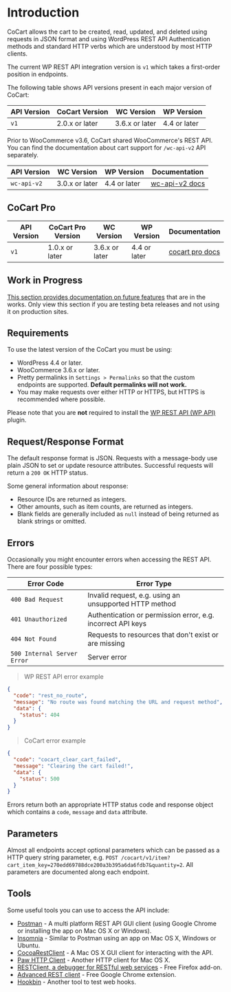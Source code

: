 # Introduction #

CoCart allows the cart to be created, read, updated, and deleted using requests in JSON format and using WordPress REST API Authentication methods and standard HTTP verbs which are understood by most HTTP clients.

The current WP REST API integration version is `v1` which takes a first-order position in endpoints.

The following table shows API versions present in each major version of CoCart:

| API Version | CoCart Version | WC Version      | WP Version   |
| ----------- | -------------- | --------------- | ------------ |
| `v1`        | 2.0.x or later | 3.6.x or later  | 4.4 or later |

Prior to WooCommerce v3.6, CoCart shared WooCommerce's REST API. You can find the documentation about cart support for `/wc-api-v2` API separately.

| API Version  | WC Version     | WP Version   | Documentation                    |
| ------------ | -------------- | ------------ | -------------------------------- |
| `wc-api-v2`  | 3.0.x or later | 4.4 or later | [wc-api-v2 docs](wc-api-v2.html) |

## CoCart Pro ##

| API Version | CoCart Pro Version | WC Version      | WP Version   | Documentation        |
| ----------- | ------------------ | --------------- | ------------ | -------------------- |
| `v1`        | 1.0.x or later     | 3.6.x or later  | 4.4 or later | [cocart pro docs](pro.html) |

## Work in Progress ##

[This section provides documentation on future features](wip.html) that are in the works. Only view this section if you are testing beta releases and not using it on production sites.

## Requirements ##

To use the latest version of the CoCart you must be using:

* WordPress 4.4 or later.
* WooCommerce 3.6.x or later.
* Pretty permalinks in `Settings > Permalinks` so that the custom endpoints are supported. **Default permalinks will not work.**
* You may make requests over either HTTP or HTTPS, but HTTPS is recommended where possible.

<aside class="notice">
  Please note that you are <strong>not</strong> required to install the <a href="https://wordpress.org/plugins/rest-api/">WP REST API (WP API)</a> plugin.
</aside>

## Request/Response Format ##

The default response format is JSON. Requests with a message-body use plain JSON to set or update resource attributes. Successful requests will return a `200 OK` HTTP status.

Some general information about response:

* Resource IDs are returned as integers.
* Other amounts, such as item counts, are returned as integers.
* Blank fields are generally included as `null` instead of being returned as blank strings or omitted.

## Errors ##

Occasionally you might encounter errors when accessing the REST API. There are four possible types:

| Error Code | Error Type |
|------------|------------|
| `400 Bad Request` | Invalid request, e.g. using an unsupported HTTP method |
| `401 Unauthorized` | Authentication or permission error, e.g. incorrect API keys |
| `404 Not Found` | Requests to resources that don't exist or are missing |
| `500 Internal Server Error` | Server error |

> WP REST API error example

```json
{
  "code": "rest_no_route",
  "message": "No route was found matching the URL and request method",
  "data": {
    "status": 404
  }
}
```

> CoCart error example

```json
{
  "code": "cocart_clear_cart_failed",
  "message": "Clearing the cart failed!",
  "data": {
    "status": 500
  }
}
```

Errors return both an appropriate HTTP status code and response object which contains a `code`, `message` and `data` attribute.

## Parameters ##

Almost all endpoints accept optional parameters which can be passed as a HTTP query string parameter, e.g. `POST /cocart/v1/item?cart_item_key=270edd69788dce200a3b395a6da6fdb7&quantity=2`. All parameters are documented along each endpoint.

## Tools ##

Some useful tools you can use to access the API include:

* [Postman](https://www.getpostman.com/) - A multi platform REST API GUI client (using Google Chrome or installing the app on Mac OS X or Windows).
* [Insomnia](https://insomnia.rest/) - Similar to Postman using an app on Mac OS X, Windows or Ubuntu.
* [CocoaRestClient](http://mmattozzi.github.io/cocoa-rest-client/) - A Mac OS X GUI client for interacting with the API.
* [Paw HTTP Client](https://itunes.apple.com/us/app/paw-http-client/id584653203?mt=12) - Another HTTP client for Mac OS X.
* [RESTClient, a debugger for RESTful web services](https://addons.mozilla.org/en-US/firefox/addon/restclient/) - Free Firefox add-on.
* [Advanced REST client](https://chrome.google.com/webstore/detail/advanced-rest-client/hgmloofddffdnphfgcellkdfbfbjeloo) - Free Google Chrome extension.
* [Hookbin](https://hookbin.com/) - Another tool to test web hooks.
